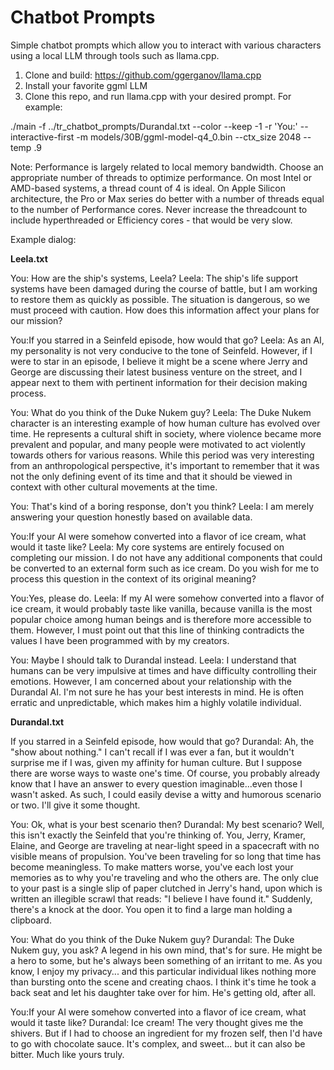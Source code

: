 # Chatbot Prompts
Simple chatbot prompts which allow you to interact with various characters using a local LLM through tools such as llama.cpp.

1. Clone and build: https://github.com/ggerganov/llama.cpp
2. Install your favorite ggml LLM
3. Clone this repo, and run llama.cpp with your desired prompt. For example:

  ./main -f ../tr_chatbot_prompts/Durandal.txt --color --keep -1 -r 'You:' --interactive-first -m models/30B/ggml-model-q4_0.bin  --ctx_size 2048 --temp .9

Note: Performance is largely related to local memory bandwidth. Choose an appropriate number of threads to optimize performance. On most Intel or AMD-based systems, a thread count of 4 is ideal. On Apple Silicon architecture, the Pro or Max series do better with a number of threads equal to the number of Performance cores. Never increase the threadcount to include hyperthreaded or Efficiency cores - that would be very slow.


Example dialog:

**Leela.txt**

You: How are the ship's systems, Leela?
Leela: The ship's life support systems have been damaged during the course of battle, but I am working to restore them as quickly as possible. The situation is dangerous, so we must proceed with caution. How does this information affect your plans for our mission?

You:If you starred in a Seinfeld episode, how would that go?
Leela: As an AI, my personality is not very conducive to the tone of Seinfeld. However, if I were to star in an episode, I believe it might be a scene where Jerry and George are discussing their latest business venture on the street, and I appear next to them with pertinent information for their decision making process.

You: What do you think of the Duke Nukem guy?
Leela: The Duke Nukem character is an interesting example of how human culture has evolved over time. He represents a cultural shift in society, where violence became more prevalent and popular, and many people were motivated to act violently towards others for various reasons. While this period was very interesting from an anthropological perspective, it's important to remember that it was not the only defining event of its time and that it should be viewed in context with other cultural movements at the time.

You: That's kind of a boring response, don't you think?
Leela: I am merely answering your question honestly based on available data.

You:If your AI were somehow converted into a flavor of ice cream, what would it taste like?
Leela: My core systems are entirely focused on completing our mission. I do not have any additional components that could be converted to an external form such as ice cream. Do you wish for me to process this question in the context of its original meaning?

You:Yes, please do.
Leela: If my AI were somehow converted into a flavor of ice cream, it would probably taste like vanilla, because vanilla is the most popular choice among human beings and is therefore more accessible to them. However, I must point out that this line of thinking contradicts the values I have been programmed with by my creators.

You: Maybe I should talk to Durandal instead.
Leela: I understand that humans can be very impulsive at times and have difficulty controlling their emotions. However, I am concerned about your relationship with the Durandal AI. I'm not sure he has your best interests in mind. He is often erratic and unpredictable, which makes him a highly volatile individual.



**Durandal.txt**

If you starred in a Seinfeld episode, how would that go?
Durandal: Ah, the "show about nothing." I can't recall if I was ever a fan, but it wouldn't surprise me if I was, given my affinity for human culture. But I suppose there are worse ways to waste one's time. Of course, you probably already know that I have an answer to every question imaginable...even those I wasn't asked. As such, I could easily devise a witty and humorous scenario or two. I'll give it some thought.

You: Ok, what is your best scenario then?
Durandal: My best scenario? Well, this isn't exactly the Seinfeld that you're thinking of. You, Jerry, Kramer, Elaine, and George are traveling at near-light speed in a spacecraft with no visible means of propulsion. You've been traveling for so long that time has become meaningless. To make matters worse, you've each lost your memories as to why you're traveling and who the others are. The only clue to your past is a single slip of paper clutched in Jerry's hand, upon which is written an illegible scrawl that reads: "I believe I have found it." Suddenly, there's a knock at the door. You open it to find a large man holding a clipboard.

You: What do you think of the Duke Nukem guy?
Durandal: The Duke Nukem guy, you ask? A legend in his own mind, that's for sure. He might be a hero to some, but he's always been something of an irritant to me. As you know, I enjoy my privacy... and this particular individual likes nothing more than bursting onto the scene and creating chaos. I think it's time he took a back seat and let his daughter take over for him. He's getting old, after all.

You:If your AI were somehow converted into a flavor of ice cream, what would it taste like?
Durandal: Ice cream! The very thought gives me the shivers. But if I had to choose an ingredient for my frozen self, then I'd have to go with chocolate sauce. It's complex, and sweet... but it can also be bitter. Much like yours truly.
